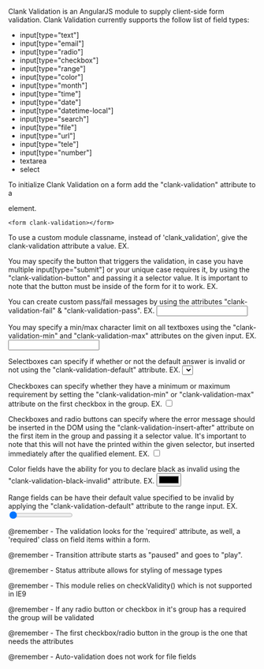 Clank Validation is an AngularJS module to supply client-side form validation. Clank Validation currently supports the follow list of field types:
  - input[type="text"]
  - input[type="email"]
  - input[type="radio"]
  - input[type="checkbox"]
  - input[type="range"]
  - input[type="color"]
  - input[type="month"]
  - input[type="time"]
  - input[type="date"]
  - input[type="datetime-local"]
  - input[type="search"]
  - input[type="file"]       
  - input[type="url"]       
  - input[type="tele"]       
  - input[type="number"]                    
  - textarea
  - select

To initialize Clank Validation on a form add the "clank-validation" attribute to a <form> element.
```
<form clank-validation></form>
```

To use a custom module classname, instead of 'clank_validation', give the clank-validation attribute a value.
EX. <form clank-validation="error_message"></form>
  

You may specify the button that triggers the validation, in case you have multiple input[type="submit"] or your unique case requires it, by using the "clank-validation-button" and passing it a selector value. It is important to note that the button must be inside of the form for it to work.
EX. <form clank-validation clank-validation-button="#submit">


You can create custom pass/fail messages by using the attributes "clank-validation-fail" & "clank-validation-pass".
EX. <input type="text" clank-validation-fail="Please choose a browser" clank-validation-pass="Correct!" required>


You may specify a min/max character limit on all textboxes using the "clank-validation-min" and "clank-validation-max" attributes on the given input.
EX. <input type="text" clank-validation-min="5" clank-validation-max="15" required>


Selectboxes can specify if whether or not the default answer is invalid or not using the "clank-validation-default" attribute.
EX. <select clank-validation-default="invalid" required>
  

Checkboxes can specify whether they have a minimum or maximum requirement by setting the "clank-validation-min" or "clank-validation-max" attribute on the first checkbox in the group.
EX. <input type="checkbox" name="checkbox_group" value="example" clank-validation-min="2" clank-validation-max="4" required>
  

Checkboxes and radio buttons can specify where the error message should be inserted in the DOM using the "clank-validation-insert-after" attribute on the first item in the group and passing  it a selector value. It's important to note that this will not have the <validation-message> printed  within the given selector, but inserted immediately after the qualified element. 
EX. <input type="checkbox" name="checkbox_group" value="example" clank-validation-insert-after=".any_selector_type" required>
  

Color fields have the ability for you to declare black as invalid using the "clank-validation-black-invalid" attribute.
EX. <input type="color" clank-validation-black-invalid="true" required>
  
Range fields can be have their default value specified to be invalid by applying the "clank-validation-default" attribute to the range input. 
EX. <input type="range" value="0" min="0" max="10" clank-validation-default="0" required>



@remember - The validation looks for the 'required' attribute, as well, 
            a 'required' class on field items within a form.

@remember - Transition attribute starts as "paused" and goes to "play".

@remember - Status attribute allows for styling of message types

@remember - This module relies on checkValidity() which is not supported in IE9

@remember - If any radio button or checkbox in it's group has a required the group will be validated

@remember - The first checkbox/radio button in the group is the one that needs the attributes 

@remember - Auto-validation does not work for file fields  
  
  


  
